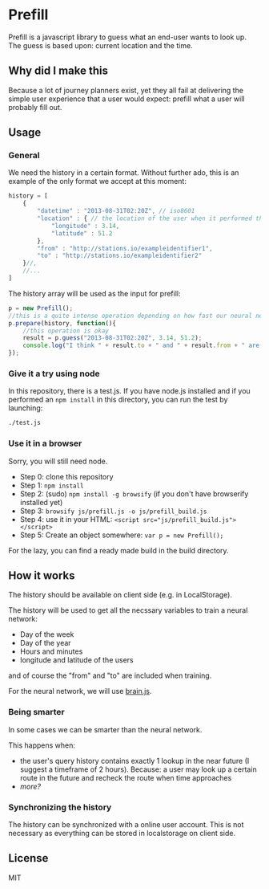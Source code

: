 # Prefill #

Prefill is a javascript library to guess what an end-user wants to look up. The guess is based upon: current location and the time.

## Why did I make this

Because a lot of journey planners exist, yet they all fail at delivering the simple user experience that a user would expect: prefill what a user will probably fill out.

## Usage ##

### General ###

We need the history in a certain format. Without further ado, this is an example of the only format we accept at this moment:

```javascript
history = [
    {
        "datetime" : "2013-08-31T02:20Z", // iso8601
        "location" : { // the location of the user when it performed the action
            "longitude" : 3.14,
            "latitude" : 51.2
        },
        "from" : "http://stations.io/exampleidentifier1",
        "to" : "http://stations.io/exampleidentifier2"
    }//,
    //...
]

```

The history array will be used as the input for prefill:

```javascript
p = new Prefill();
//this is a quite intense operation depending on how fast our neural network learns (oh yes, we're using a neural network)
p.prepare(history, function(){
    //this operation is okay
    result = p.guess("2013-08-31T02:20Z", 3.14, 51.2);
    console.log("I think " + result.to + " and " + result.from + " are the desired values");
});

```

### Give it a try using node ###

In this repository, there is a test.js. If you have node.js installed and if you performed an `npm install` in this directory, you can run the test by launching:

```bash
./test.js
```

### Use it in a browser ###

Sorry, you will still need node.

* Step 0: clone this repository
* Step 1: `npm install`
* Step 2: (sudo) `npm install -g browsify` (if you don't have browserify installed yet)
* Step 3: `browsify js/prefill.js -o js/prefill_build.js`
* Step 4: use it in your HTML: `<script src="js/prefill_build.js"></script>`
* Step 5: Create an object somewhere: `var p = new Prefill();`

For the lazy, you can find a ready made build in the build directory.

## How it works ##

The history should be available on client side (e.g. in LocalStorage).

The history will be used to get all the necssary variables to train a neural network:

 * Day of the week
 * Day of the year
 * Hours and minutes
 * longitude and latitude of the users

and of course the "from" and "to" are included when training.

For the neural network, we will use [brain.js](https://github.com/harthur/brain).

### Being smarter ###

In some cases we can be smarter than the neural network.

This happens when:
 * the user's query history contains exactly 1 lookup in the near future (I suggest a timeframe of 2 hours). Because: a user may look up a certain route in the future and recheck the route when time approaches
 * _more?_

### Synchronizing the history ###

The history can be synchronized with a online user account. This is not necessary as everything can be stored in localstorage on client side. 

## License

MIT
